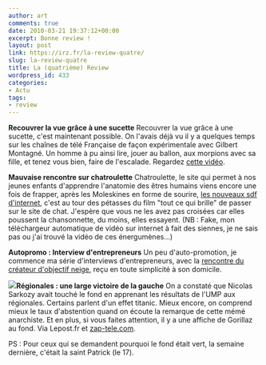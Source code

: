 ```yaml
---
author: art
comments: true
date: 2010-03-21 19:37:12+00:00
excerpt: Bonne review !
layout: post
link: https://irz.fr/la-review-quatre/
slug: la-review-quatre
title: La (quatrième) Review
wordpress_id: 433
categories:
- Actu
tags:
- review
---
```




**Recouvrer la vue grâce à une sucette**
Recouvrer la vue grâce à une sucette, c'est maintenant possible. On l'avais déjà vu il y a quelques temps sur les chaînes de télé Française de façon expérimentale avec Gilbert Montagné. Un homme à pu ainsi lire, jouer au ballon, aux morpions avec sa fille, et tenez vous bien, faire de l'escalade. Regardez [cette vidéo](http://www.youtube.com/watch?v=xNkw28fz9u0).

**Mauvaise rencontre sur chatroulette**
Chatroulette, le site qui permet à nos jeunes enfants d'apprendre l'anatomie des êtres humains viens encore une fois de frapper, après les Moleskines en forme de sourire, [les nouveaux sdf d'internet](http://www.youtube.com/watch?v=32vpgNiAH60), c'est au tour des pétasses du film "tout ce qui brille" de passer sur le site de chat. J'espère que vous ne les avez pas croisées car elles poussent la chansonnette, du moins, elles essayent. (NB : Fake, mon téléchargeur automatique de vidéo sur internet à fait des siennes, je ne sais pas ou j'ai trouvé la vidéo de ces énergumènes...)

**Autopromo : Interview d'entrepreneurs**
Un peu d'auto-promotion, je commence ma série d'interviews d'entrepreneurs, avec la [rencontre du créateur d'objectif neige](http://irz.fr/objectif-neige/), reçu en toute simplicité à son domicile.

**[![](https://static.irz.fr/2010/03/la-review-300x140.png)](https://static.irz.fr/2010/03/la-review.png)Régionales : une large victoire de la gauche**
On a constaté que Nicolas Sarkozy avait touché le fond en apprenant les résultats de l'UMP aux régionales. Certains parlent d'un effet titanic. Mieux encore, on comprend mieux le taux d'abstention quand on écoute la remarque de cette mémé anarchiste. Et en plus, si vous faites attention, il y a une affiche de Gorillaz au fond.
Via Lepost.fr et [zap-tele.com](http://www.dailymotion.com/video/xcloc3_mamie-anarchiste_webcam).


PS : Pour ceux qui se demandent pourquoi le fond était vert, la semaine dernière, c'était la saint Patrick (le 17). 

